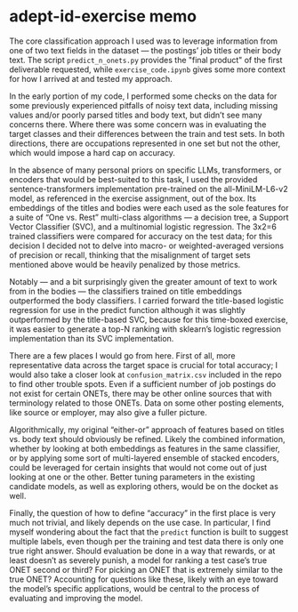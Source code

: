 # adept-id-exercise memo
The core classification approach I used was to leverage information from one of two text fields in the dataset — the postings’ job titles or their body text. The script `predict_n_onets.py` provides the "final product" of the first deliverable requested, while `exercise_code.ipynb` gives some more context for how I arrived at and tested my approach.

In the early portion of my code, I performed some checks on the data for some previously experienced pitfalls of noisy text data, including missing values and/or poorly parsed titles and body text, but didn’t see many concerns there. Where there was some concern was in evaluating the target classes and their differences between the train and test sets. In both directions, there are occupations represented in one set but not the other, which would impose a hard cap on accuracy.

In the absence of many personal priors on specific LLMs, transformers, or encoders that would be best-suited to this task, I used the provided sentence-transformers implementation pre-trained on the all-MiniLM-L6-v2 model, as referenced in the exercise assignment, out of the box. Its embeddings of the titles and bodies were each used as the sole features for a suite of “One vs. Rest” multi-class algorithms — a decision tree, a Support Vector Classifier (SVC), and a multinomial logistic regression. The 3x2=6 trained classifiers were compared for accuracy on the test data; for this decision I decided not to delve into macro- or weighted-averaged versions of precision or recall, thinking that the misalignment of target sets mentioned above would be heavily penalized by those metrics.

Notably — and a bit surprisingly given the greater amount of text to work from in the bodies — the classifiers trained on title embeddings outperformed the body classifiers. I carried forward the title-based logistic regression for use in the predict function although it was slightly outperformed by the title-based SVC, because for this time-boxed exercise, it was easier to generate a top-N ranking with sklearn’s logistic regression implementation than its SVC implementation.

There are a few places I would go from here. First of all, more representative data across the target space is crucial for total accuracy; I would also take a closer look at `confusion_matrix.csv` included in the repo to find other trouble spots. Even if a sufficient number of job postings do not exist for certain ONETs, there may be other online sources that with terminology related to those ONETs. Data on some other posting elements, like source or employer, may also give a fuller picture.

Algorithmically, my original “either-or” approach of features based on titles vs. body text should obviously be refined. Likely the combined information, whether by looking at both embeddings as features in the same classifier, or by applying some sort of multi-layered ensemble of stacked encoders, could be leveraged for certain insights that would not come out of just looking at one or the other. Better tuning parameters in the existing candidate models, as well as exploring others, would be on the docket as well.

Finally, the question of how to define “accuracy” in the first place is very much not trivial, and likely depends on the use case. In particular, I find myself wondering about the fact that the `predict` function is built to suggest multiple labels, even though per the training and test data there is only one true right answer. Should evaluation be done in a way that rewards, or at least doesn’t as severely punish, a model for ranking a test case’s true ONET second or third? For picking an ONET that is extremely similar to the true ONET? Accounting for questions like these, likely with an eye toward the model’s specific applications, would be central to the process of evaluating and improving the model.

